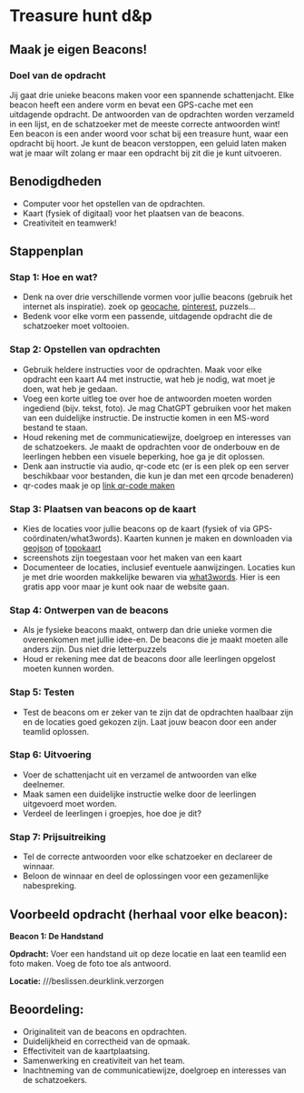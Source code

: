 # Treasure hunt d&p

## Maak je eigen Beacons!

### Doel van de opdracht
Jij gaat drie unieke beacons maken voor een spannende schattenjacht. Elke beacon heeft een andere vorm en bevat een GPS-cache met een uitdagende opdracht. De antwoorden van de opdrachten worden verzameld in een lijst, en de schatzoeker met de meeste correcte antwoorden wint! Een beacon is een ander woord voor schat bij een treasure hunt, waar een opdracht bij hoort. Je kunt de beacon verstoppen, een geluid laten maken wat je maar wilt zolang er maar een opdracht bij zit die je kunt uitvoeren.

## Benodigdheden
- Computer voor het opstellen van de opdrachten.
- Kaart (fysiek of digitaal) voor het plaatsen van de beacons.
- Creativiteit en teamwerk!

## Stappenplan

### Stap 1: Hoe en wat?
- Denk na over drie verschillende vormen voor jullie beacons (gebruik het internet als inspiratie). zoek op [geocache](https://www.geocaching.com), [pinterest](https://www.geocaching.com), puzzels...
- Bedenk voor elke vorm een passende, uitdagende opdracht die de schatzoeker moet voltooien.

### Stap 2: Opstellen van opdrachten
- Gebruik heldere instructies voor de opdrachten. Maak voor elke opdracht een kaart A4 met instructie, wat heb je nodig, wat moet je doen, wat heb je gedaan.
- Voeg een korte uitleg toe over hoe de antwoorden moeten worden ingediend (bijv. tekst, foto). Je mag ChatGPT gebruiken voor het maken van een duidelijke instructie. De instructie komen in een MS-word bestand te staan.
- Houd rekening met de communicatiewijze, doelgroep en interesses van de schatzoekers. Je maakt de opdrachten voor de onderbouw en de leerlingen hebben een visuele beperking, hoe ga je dit oplossen.
- Denk aan instructie via audio, qr-code etc (er is een plek op een server beschikbaar voor bestanden, die kun je dan met een qrcode benaderen)
- qr-codes maak je op [link qr-code maken](https://www.qr-code-generator.com)

### Stap 3: Plaatsen van beacons op de kaart
- Kies de locaties voor jullie beacons op de kaart (fysiek of via GPS-coördinaten/what3words). Kaarten kunnen je maken en downloaden via [geojson](https://geojson.io) of [topokaart](https://topokaartnederland.nl)
- screenshots zijn toegestaan voor het maken van een kaart
- Documenteer de locaties, inclusief eventuele aanwijzingen. Locaties kun je met drie woorden makkelijke bewaren via [what3words](https://www.what3words.com). Hier is een gratis app voor maar je kunt ook naar de website gaan.

### Stap 4: Ontwerpen van de beacons
- Als je fysieke beacons maakt, ontwerp dan drie unieke vormen die overeenkomen met jullie idee-en. De beacons die je maakt moeten alle anders zijn. Dus niet drie letterpuzzels
- Houd er rekening mee dat de beacons door alle leerlingen opgelost moeten kunnen worden.

### Stap 5: Testen
- Test de beacons om er zeker van te zijn dat de opdrachten haalbaar zijn en de locaties goed gekozen zijn. Laat jouw beacon door een ander teamlid oplossen.

### Stap 6: Uitvoering
- Voer de schattenjacht uit en verzamel de antwoorden van elke deelnemer.
- Maak samen een duidelijke instructie welke door de leerlingen uitgevoerd moet worden.
- Verdeel de leerlingen i groepjes, hoe doe je dit?

### Stap 7: Prijsuitreiking
- Tel de correcte antwoorden voor elke schatzoeker en declareer de winnaar.
- Beloon de winnaar en deel de oplossingen voor een gezamenlijke nabespreking.

## Voorbeeld opdracht (herhaal voor elke beacon):

**Beacon 1: De Handstand**

**Opdracht:** 
Voer een handstand uit op deze locatie en laat een teamlid een foto maken. Voeg de foto toe als antwoord.

**Locatie:**
///beslissen.deurklink.verzorgen

## **Beoordeling:**
- Originaliteit van de beacons en opdrachten.
- Duidelijkheid en correctheid van de opmaak.
- Effectiviteit van de kaartplaatsing.
- Samenwerking en creativiteit van het team.
- Inachtneming van de communicatiewijze, doelgroep en interesses van de schatzoekers.
